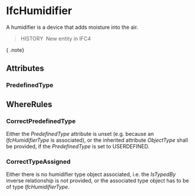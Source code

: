 # IfcHumidifier

A humidifier is a device that adds moisture into the air.

> HISTORY&nbsp; New entity in IFC4

{ .note}
>

## Attributes

### PredefinedType


## WhereRules

### CorrectPredefinedType
Either the _PredefinedType_ attribute is unset (e.g. because an _IfcHumidifierType_ is associated), or the inherited attribute _ObjectType_ shall be provided, if the _PredefinedType_ is set to USERDEFINED.

### CorrectTypeAssigned
Either there is no humidifier type object associated, i.e. the _IsTypedBy_ inverse relationship is not provided, or the associated type object has to be of type _IfcHumidifierType_.
